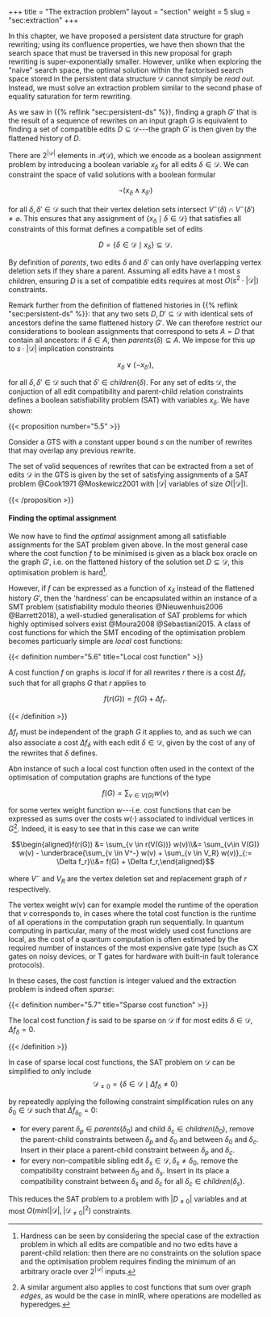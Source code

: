 +++
title = "The extraction problem"
layout = "section"
weight = 5
slug = "sec:extraction"
+++

In this chapter, we have proposed a persistent data structure for graph
rewriting; using its confluence properties, we have then shown that the search
space that must be traversed in this new proposal for graph rewriting is
super-exponentially smaller. However, unlike when exploring the "naive" search
space, the optimal solution within the factorised search space stored in the
persistent data structure $\mathcal{D}$ cannot simply be _read out_. Instead, we
must solve an extraction problem similar to the second phase of equality
saturation for term rewriting.

As we saw in {{% reflink "sec:persistent-ds" %}}, finding a graph $G'$ that is
the result of a sequence of rewrites on an input graph $G$ is equivalent to
finding a set of compatible edits $D \subseteq \mathcal{D}$---the graph $G'$ is
then given by the flattened history of $D$.

There are $2^{|\mathcal{D}|}$ elements in $\mathcal{P}(\mathcal{D})$, which we
encode as a boolean assignment problem by introducing a boolean variable
$x_\delta$ for all edits $\delta \in \mathcal{D}$. We can constraint the space
of valid solutions with a boolean formular

$$\neg (x_\delta \land x_{\delta'})$$

for all $\delta,\delta' \in \mathcal{D}$ such that their vertex deletion sets
intersect $V^-(\delta) \cap V^-(\delta') \neq \varnothing$. This ensures that
any assignment of $\{x_\delta \mid \delta \in \mathcal{D}\}$ that satisfies all
constraints of this format defines a compatible set of edits

$$D = \{\delta \in \mathcal{D} \mid x_\delta\} \subseteq \mathcal{D}.$$

By definition of $parents$, two edits $\delta$ and $\delta'$ can only have
overlapping vertex deletion sets if they share a parent. Assuming all edits have
a t most $s$ children, ensuring $D$ is a set of compatible edits requires at
most $O(s^2 \cdot |\mathcal{D}|)$ constraints.

Remark further from the definition of flattened histories in
{{% reflink "sec:persistent-ds" %}}: that any two sets
$D, D' \subseteq \mathcal{D}$ with identical sets of ancestors define the same
flattened history $G'$. We can therefore restrict our considerations to boolean
assignments that correspond to sets $A = D$ that contain all ancestors: if
$\delta \in A$, then $parents(\delta) \subseteq A$. We impose for this up to
$s \cdot |\mathcal{D}|$ implication constraints

$$x_\delta \lor (\neg x_{\delta'}),$$

for all $\delta,\delta' \in \mathcal{D}$ such that
$\delta' \in children(\delta)$. For any set of edits $\mathcal{D}$, the
conjuction of all edit compatibility and parent-child relation constraints
defines a boolean satisfiability problem (SAT) with variables $x_\delta$. We
have shown:

<!-- prettier-ignore -->
{{< proposition number="5.5" >}}

Consider a GTS with a constant upper bound $s$ on the number of rewrites that
may overlap any previous rewrite.

The set of valid sequences of rewrites that can be extracted from a set of edits
$\mathcal{D}$ in the GTS is given by the set of satisfying assignments of a SAT
problem @Cook1971 @Moskewicz2001 with $|\mathcal{D}|$ variables of size
$O(|\mathcal{D}|)$.

<!-- prettier-ignore -->
{{< /proposition >}}

#### Finding the optimal assignment

We now have to find the _optimal_ assignment among all satisfiable assignments
for the SAT problem given above. In the most general case where the cost
function $f$ to be minimised is given as a black box oracle on the graph $G'$,
i.e. on the flattened history of the solution set $D \subseteq \mathcal{D}$,
this optimisation problem is hard[^whynphard].

[^whynphard]:
    Hardness can be seen by considering the special case of the extraction
    problem in which all edits are compatible and no two edits have a
    parent-child relation: then there are no constraints on the solution space
    and the optimisation problem requires finding the minimum of an arbitrary
    oracle over $2^{|\mathcal{D}|}$ inputs.

However, if $f$ can be expressed as a function of $x_\delta$ instead of the
flattened history $G'$, then the 'hardness' can be encapsulated within an
instance of a SMT problem (satisfiability modulo theories @Nieuwenhuis2006
@Barrett2018), a well-studied generalisation of SAT problems for which highly
optimised solvers exist @Moura2008 @Sebastiani2015. A class of cost functions
for which the SMT encoding of the optimisation problem becomes particuarly
simple are _local_ cost functions:

<!-- prettier-ignore -->
{{< definition number="5.6" title="Local cost function" >}}

A cost function $f$ on graphs is _local_ if for all rewrites $r$ there is a cost
$\Delta f_r$ such that for all graphs $G$ that $r$ applies to

$$f(r(G)) = f(G) + \Delta f_r.$$

<!-- prettier-ignore -->
{{< /definition >}}

$\Delta f_r$ must be independent of the graph $G$ it applies to, and as such we
can also associate a cost $\Delta f_\delta$ with each edit
$\delta \in \mathcal{D}$, given by the cost of any of the rewrites that $\delta$
defines.

Abn instance of such a local cost function often used in the context of the
optimisation of computation graphs are functions of the type

$$f(G) = \sum_{v \in V(G)} w(v)$$

for some vertex weight function $w$---i.e. cost functions that can be expressed
as sums over the costs $w(\cdot)$ associated to individual vertices in
$G$[^alsoedgesifyouwant]. Indeed, it is easy to see that in this case we can
write

$$\begin{aligned}f(r(G)) &= \sum_{v \in r(V(G))} w(v)\\&= \sum_{v\in V(G)} w(v) - \underbrace{\sum_{v \in V^-} w(v) + \sum_{v \in V_R} w(v)}_{:= \Delta f_r}\\&= f(G) + \Delta f_r,\end{aligned}$$

where $V^-$ and $V_R$ are the vertex deletion set and replacement graph of $r$
respectively.

[^alsoedgesifyouwant]:
    A similar argument also applies to cost functions that sum over graph
    _edges_, as would be the case in minIR, where operations are modelled as
    hyperedges.

The vertex weight $w(v)$ can for example model the runtime of the operation that
$v$ corresponds to, in cases where the total cost function is the runtime of all
operations in the computation graph run sequentially. In quantum computing in
particular, many of the most widely used cost functions are local, as the cost
of a quantum computation is often estimated by the required number of instances
of the most expensive gate type (such as CX gates on noisy devices, or T gates
for hardware with built-in fault tolerance protocols).

In these cases, the cost function is integer valued and the extraction problem
is indeed often _sparse_:

<!-- prettier-ignore -->
{{< definition number="5.7" title="Sparse cost function" >}}

The local cost function $f$ is said to be sparse on $\mathcal{D}$ if for most
edits $\delta \in \mathcal{D}$, $\Delta f_\delta = 0$.

<!-- prettier-ignore -->
{{< /definition >}}

In case of sparse local cost functions, the SAT problem on $\mathcal{D}$ can be
simplified to only include
$$\mathcal{D}_{\neq 0} = \{\delta \in \mathcal{D} \mid \Delta f_\delta \neq 0\}$$

by repeatedly applying the following constraint simplification rules on any
$\delta_0 \in \mathcal{D}$ such that $\Delta f_\delta_0 = 0$:

- for every parent $\delta_p \in parents(\delta_0)$ and child
  $\delta_c \in children(\delta_0)$, remove the parent-child constraints between
  $\delta_p$ and $\delta_0$ and between $\delta_0$ and $\delta_c$. Insert in
  their place a parent-child constraint between $\delta_p$ and $\delta_c$.
- for every non-compatible sibling edit
  $\delta_s \in \mathcal{D}, \delta_s \neq \delta_0$, remove the compatibility
  constraint between $\delta_0$ and $\delta_s$. Insert in its place a
  compatibility constraint between $\delta_s$ and $\delta_c$ for all
  $\delta_c \in children(\delta_s)$.

This reduces the SAT problem to a problem with $|D_{\neq 0}|$ variables and at
most $O(min(|\mathcal{D}|, |\mathcal{D}_{\neq 0}|^2)$ constraints.
